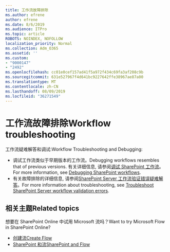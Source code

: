 ```yaml
---
title: 工作流故障排除
ms.author: efrene
author: efrene
ms.date: 8/6/2019
ms.audience: ITPro
ms.topic: article
ROBOTS: NOINDEX, NOFOLLOW
localization_priority: Normal
ms.collection: Adm_O365
ms.assetid: ''
ms.custom:
- "9000147"
- "2492"
ms.openlocfilehash: cc01e0cef157ad41f5a972f434c69fa3af208c9b
ms.sourcegitcommit: 631e527967f4d641bc9227642ffe38967ae87a00
ms.translationtype: MT
ms.contentlocale: zh-CN
ms.lasthandoff: 08/09/2019
ms.locfileid: "36271549"
---
```

# <a name="workflow-troubleshooting"></a><span data-ttu-id="bfd00-102">工作流故障排除</span><span class="sxs-lookup"><span data-stu-id="bfd00-102">Workflow troubleshooting</span></span>

<span data-ttu-id="bfd00-103">工作流疑难解答和调试:</span><span class="sxs-lookup"><span data-stu-id="bfd00-103">Workflow Troubleshooting and Debugging:</span></span>
- <span data-ttu-id="bfd00-104">调试工作流类似于早期版本的工作流。</span><span class="sxs-lookup"><span data-stu-id="bfd00-104">Debugging workflows resembles that of previous versions.</span></span>  <span data-ttu-id="bfd00-105">有关详细信息, 请参阅[调试 SharePoint 工作流](https://docs.microsoft.com/sharepoint/dev/general-development/debugging-sharepoint-server-workflows)。</span><span class="sxs-lookup"><span data-stu-id="bfd00-105">For more information, see [Debugging SharePoint workflows](https://docs.microsoft.com/sharepoint/dev/general-development/debugging-sharepoint-server-workflows).</span></span>
- <span data-ttu-id="bfd00-106">有关故障排除的详细信息, 请参阅[SharePoint Server 工作流验证错误疑难解答](https://docs.microsoft.com/sharepoint/dev/general-development/troubleshooting-sharepoint-server-workflow-validation-errors-in-visio)。</span><span class="sxs-lookup"><span data-stu-id="bfd00-106">For more information about troubleshooting, see [Troubleshoot SharePoint Server workflow validation errors](https://docs.microsoft.com/sharepoint/dev/general-development/troubleshooting-sharepoint-server-workflow-validation-errors-in-visio).</span></span>
 

## <a name="related-topics"></a><span data-ttu-id="bfd00-107">相关主题</span><span class="sxs-lookup"><span data-stu-id="bfd00-107">Related topics</span></span>
<span data-ttu-id="bfd00-108">想要在 SharePoint Online 中试用 Microsoft 流吗？</span><span class="sxs-lookup"><span data-stu-id="bfd00-108">Want to try Microsoft Flow in SharePoint Online?</span></span>
- [<span data-ttu-id="bfd00-109">创建流</span><span class="sxs-lookup"><span data-stu-id="bfd00-109">Create Flow</span></span>](https://support.office.com/article/Create-a-flow-for-a-list-or-library-in-SharePoint-Online-or-OneDrive-for-Business-a9c3e03b-0654-46af-a254-20252e580d01) 
- [<span data-ttu-id="bfd00-110">SharePoint 和流</span><span class="sxs-lookup"><span data-stu-id="bfd00-110">SharePoint and Flow</span></span>](https://flow.microsoft.com/blog/sharepoint-and-flow/) 



